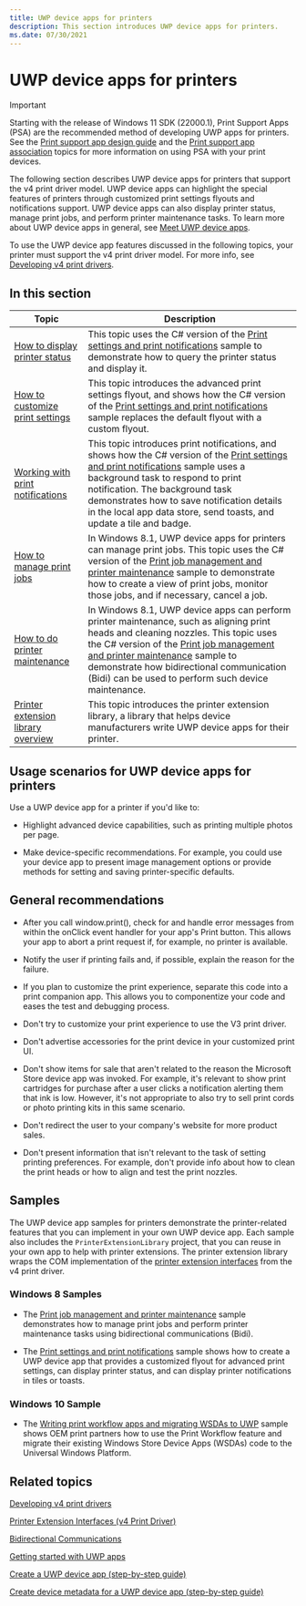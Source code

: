 ```yaml
---
title: UWP device apps for printers
description: This section introduces UWP device apps for printers.
ms.date: 07/30/2021
---
```


# UWP device apps for printers

> [!IMPORTANT]
> Starting with the release of Windows 11 SDK (22000.1), Print Support Apps (PSA) are the recommended method of developing UWP apps for printers. See the [Print support app design guide](print-support-app-design-guide.md) and the [Print support app association](print-support-app-association.md) topics for more information on using PSA with your print devices.

The following section describes UWP device apps for printers that support the v4 print driver model. UWP device apps can highlight the special features of printers through customized print settings flyouts and notifications support. UWP device apps can also display printer status, manage print jobs, and perform printer maintenance tasks. To learn more about UWP device apps in general, see [Meet UWP device apps](meet-uwp-device-apps.md).

To use the UWP device app features discussed in the following topics, your printer must support the v4 print driver model. For more info, see [Developing v4 print drivers](../print/v4-printer-driver.md).

## In this section

| Topic | Description |
|--|--|
| [How to display printer status](how-to-display-printer-status.md) | This topic uses the C# version of the [Print settings and print notifications](https://github.com/microsoftarchive/msdn-code-gallery-microsoft/tree/master/Official%20Windows%20Platform%20Sample/Print%20settings%20and%20print%20notifications) sample to demonstrate how to query the printer status and display it. |
| [How to customize print settings](how-to-customize-print-settings.md) | This topic introduces the advanced print settings flyout, and shows how the C# version of the [Print settings and print notifications](https://github.com/microsoftarchive/msdn-code-gallery-microsoft/tree/master/Official%20Windows%20Platform%20Sample/Print%20settings%20and%20print%20notifications) sample replaces the default flyout with a custom flyout. |
| [Working with print notifications](working-with-print-notifications.md) | This topic introduces print notifications, and shows how the C# version of the [Print settings and print notifications](https://github.com/microsoftarchive/msdn-code-gallery-microsoft/tree/master/Official%20Windows%20Platform%20Sample/Print%20settings%20and%20print%20notifications) sample uses a background task to respond to print notification. The background task demonstrates how to save notification details in the local app data store, send toasts, and update a tile and badge. |
| [How to manage print jobs](how-to-manage-print-jobs.md) | In Windows 8.1, UWP device apps for printers can manage print jobs. This topic uses the C# version of the [Print job management and printer maintenance](https://github.com/microsoftarchive/msdn-code-gallery-microsoft/tree/master/Official%20Windows%20Platform%20Sample/Print%20job%20management%20and%20printer%20maintenance) sample to demonstrate how to create a view of print jobs, monitor those jobs, and if necessary, cancel a job. |
| [How to do printer maintenance](how-to-do-printer-maintenance.md) | In Windows 8.1, UWP device apps can perform printer maintenance, such as aligning print heads and cleaning nozzles. This topic uses the C# version of the [Print job management and printer maintenance](https://github.com/microsoftarchive/msdn-code-gallery-microsoft/tree/master/Official%20Windows%20Platform%20Sample/Print%20job%20management%20and%20printer%20maintenance) sample to demonstrate how bidirectional communication (Bidi) can be used to perform such device maintenance. |
| [Printer extension library overview](printer-extension-library-overview.md) | This topic introduces the printer extension library, a library that helps device manufacturers write UWP device apps for their printer. |

## Usage scenarios for UWP device apps for printers

Use a UWP device app for a printer if you'd like to:

- Highlight advanced device capabilities, such as printing multiple photos per page.

- Make device-specific recommendations. For example, you could use your device app to present image management options or provide methods for setting and saving printer-specific defaults.

## General recommendations

- After you call window.print(), check for and handle error messages from within the onClick event handler for your app's Print button. This allows your app to abort a print request if, for example, no printer is available.

- Notify the user if printing fails and, if possible, explain the reason for the failure.

- If you plan to customize the print experience, separate this code into a print companion app. This allows you to componentize your code and eases the test and debugging process.

- Don't try to customize your print experience to use the V3 print driver.

- Don't advertise accessories for the print device in your customized print UI.

- Don't show items for sale that aren't related to the reason the Microsoft Store device app was invoked. For example, it's relevant to show print cartridges for purchase after a user clicks a notification alerting them that ink is low. However, it's not appropriate to also try to sell print cords or photo printing kits in this same scenario.

- Don't redirect the user to your company's website for more product sales.

- Don't present information that isn't relevant to the task of setting printing preferences. For example, don't provide info about how to clean the print heads or how to align and test the print nozzles.

## Samples

The UWP device app samples for printers demonstrate the printer-related features that you can implement in your own UWP device app. Each sample also includes the `PrinterExtensionLibrary` project, that you can reuse in your own app to help with printer extensions. The printer extension library wraps the COM implementation of the [printer extension interfaces](/windows-hardware/drivers/ddi/_print/) from the v4 print driver.

### Windows 8 Samples

- The [Print job management and printer maintenance](https://github.com/microsoftarchive/msdn-code-gallery-microsoft/tree/master/Official%20Windows%20Platform%20Sample/Print%20job%20management%20and%20printer%20maintenance) sample demonstrates how to manage print jobs and perform printer maintenance tasks using bidirectional communications (Bidi).

- The [Print settings and print notifications](https://github.com/microsoftarchive/msdn-code-gallery-microsoft/tree/master/Official%20Windows%20Platform%20Sample/Print%20settings%20and%20print%20notifications) sample shows how to create a UWP device app that provides a customized flyout for advanced print settings, can display printer status, and can display printer notifications in tiles or toasts.

### Windows 10 Sample

- The [Writing print workflow apps and migrating WSDAs to UWP](https://github.com/microsoft/print-oem-samples) sample shows OEM print partners how to use the Print Workflow feature and migrate their existing Windows Store Device Apps (WSDAs) code to the Universal Windows Platform.

## Related topics

[Developing v4 print drivers](../print/v4-printer-driver.md)

[Printer Extension Interfaces (v4 Print Driver)](/windows-hardware/drivers/ddi/_print/)

[Bidirectional Communications](../print/bidirectional-communication.md)

[Getting started with UWP apps](getting-started.md)

[Create a UWP device app (step-by-step guide)](step-1--create-a-uwp-device-app.md)

[Create device metadata for a UWP device app (step-by-step guide)](step-2--create-device-metadata.md)
